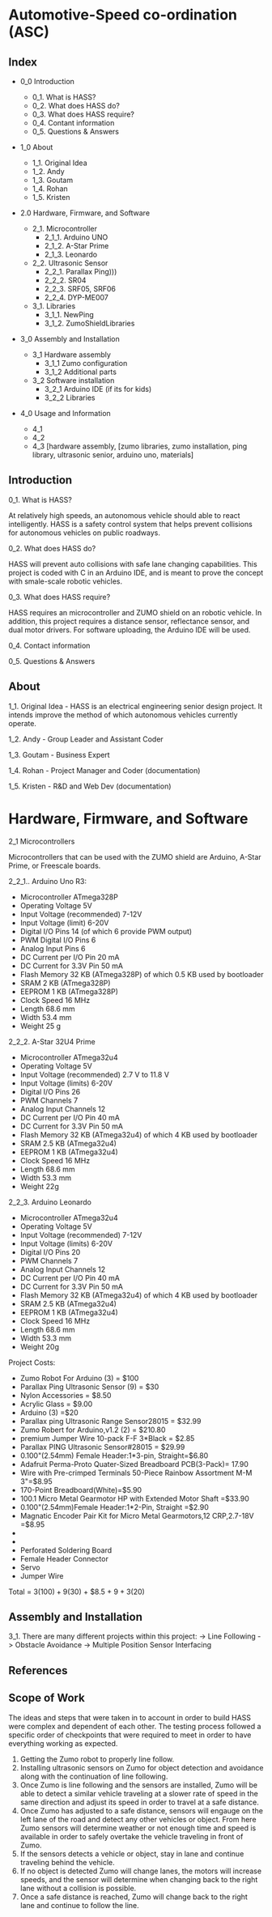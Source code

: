 # Automotive-Speed co-ordination (ASC)

## Index

- 0_0 Introduction
  - 0_1. What is HASS?
  - 0_2. What does HASS do?
  - 0_3. What does HASS require?
  - 0_4. Contant information
  - 0_5. Questions & Answers
  
- 1_0 About
  - 1_1. Original Idea
  - 1_2. Andy
  - 1_3. Goutam
  - 1_4. Rohan
  - 1_5. Kristen

- 2.0 Hardware, Firmware, and Software
  - 2_1. Microcontroller
      - 2_1_1. Arduino UNO
      - 2_1_2. A-Star Prime
      - 2_1_3. Leonardo
  - 2_2. Ultrasonic Sensor
      - 2_2_1. Parallax Ping)))
      - 2_2_2. SR04 
      - 2_2_3. SRF05, SRF06
      - 2_2_4. DYP-ME007
  - 3_1. Libraries
     - 3_1_1. NewPing
     - 3_1_2. ZumoShieldLibraries

- 3_0 Assembly and Installation
  - 3_1 Hardware assembly
    - 3_1_1 Zumo configuration
    - 3_1_2 Additional parts
  - 3_2 Software installation
    - 3_2_1 Arduino IDE (if its for kids)
    - 3_2_2 Libraries

- 4_0 Usage and Information
  - 4_1
  - 4_2
  - 4_3
[hardware assembly, 
[zumo libraries, zumo installation, ping library, ultrasonic senior, arduino uno, materials]  

## Introduction
0_1. What is HASS?

At relatively high speeds, an autonomous vehicle should able to react intelligently. HASS is a safety control system that helps prevent collisions for autonomous vehicles on public roadways.

0_2. What does HASS do?

HASS will prevent auto collisions with safe lane changing capabilities. This project is coded with C in an Arduino IDE, and is meant to prove the concept with smale-scale robotic vehicles.

0_3. What does HASS require?

HASS requires an microcontroller and ZUMO shield on an robotic vehicle. In addition, this project requires a distance sensor, reflectance sensor, and dual motor drivers. For software uploading, the Arduino IDE will be used.


0_4. Contact information

0_5. Questions & Answers




## About
1_1. Original Idea - 
HASS is an electrical engineering senior design project. It intends improve the method of which autonomous vehicles currently operate.

1_2. Andy - Group Leader and Assistant Coder

1_3. Goutam - Business Expert

1_4. Rohan - Project Manager and Coder (documentation)

1_5. Kristen - R&D and Web Dev (documentation)

# Hardware, Firmware, and Software
2_1 Microcontrollers

Microcontrollers that can be used with the ZUMO shield are Arduino, A-Star Prime, or Freescale boards.

2_2_1.. Arduino Uno R3:
* Microcontroller	ATmega328P
* Operating Voltage	5V
* Input Voltage (recommended)	7-12V
* Input Voltage (limit)	6-20V
* Digital I/O Pins	14 (of which 6 provide PWM output)
* PWM Digital I/O Pins	6
* Analog Input Pins	6
* DC Current per I/O Pin	20 mA
* DC Current for 3.3V Pin	50 mA
* Flash Memory	32 KB (ATmega328P) of which 0.5 KB used by bootloader
* SRAM	2 KB (ATmega328P)
* EEPROM	1 KB (ATmega328P)
* Clock Speed	16 MHz
* Length	68.6 mm
* Width	53.4 mm
* Weight	25 g

2_2_2. A-Star 32U4 Prime
* Microcontroller ATmega32u4 
* Operating Voltage 5V 
* Input Voltage (recommended) 2.7 V to 11.8 V 
* Input Voltage (limits) 6-20V 
* Digital I/O Pins 26
* PWM Channels 7 
* Analog Input Channels 12 
* DC Current per I/O Pin 40 mA 
* DC Current for 3.3V Pin 50 mA 
* Flash Memory 32 KB (ATmega32u4) of which 4 KB used by bootloader 
* SRAM 2.5 KB (ATmega32u4) 
* EEPROM 1 KB (ATmega32u4) 
* Clock Speed 16 MHz 
* Length 68.6 mm 
* Width 53.3 mm 
* Weight 22g 

2_2_3. Arduino Leonardo 
* Microcontroller ATmega32u4 
* Operating Voltage 5V 
* Input Voltage (recommended) 7-12V 
* Input Voltage (limits) 6-20V 
* Digital I/O Pins 20 
* PWM Channels 7 
* Analog Input Channels 12 
* DC Current per I/O Pin 40 mA 
* DC Current for 3.3V Pin 50 mA 
* Flash Memory 32 KB (ATmega32u4) of which 4 KB used by bootloader 
* SRAM 2.5 KB (ATmega32u4) 
* EEPROM 1 KB (ATmega32u4) 
* Clock Speed 16 MHz 
* Length 68.6 mm 
* Width 53.3 mm 
* Weight 20g 



Project Costs:
* Zumo Robot For Arduino (3) = $100
* Parallax Ping Ultrasonic Sensor (9) = $30
* Nylon Accessories = $8.50
* Acrylic Glass = $9.00
* Arduino (3) =$20
* Parallax ping Ultrasonic Range Sensor28015 = $32.99
* Zumo Robert for Arduino,v1.2 (2) = $210.80
* premium Jumper Wire 10-pack F-F 3*Black = $2.85
* Parallax PING Ultrasonic Sensor#28015 = $29.99
* 0.100"(2.54mm) Female Header:1*3-pin, Straight=$6.80
* Adafruit Perma-Proto Quater-Sized Breadboard PCB(3-Pack)= 17.90
* Wire with Pre-crimped Terminals 50-Piece Rainbow Assortment M-M 3"=$8.95
* 170-Point Breadboard(White)=$5.90
* 100.1 Micro Metal Gearmotor HP with Extended Motor Shaft =$33.90
* 0.100"(2.54mm)Female Header:1*2-Pin, Straight =$2.90
* Magnatic Encoder Pair Kit for Micro Metal Gearmotors,12 CRP,2.7-18V =$8.95
* 
* 
* Perforated Soldering Board
* Female Header Connector
* Servo
* Jumper Wire


Total = 3($100) + 9($30) + $8.5 + $9 +3($20) 


## Assembly and Installation

3_1. There are many different projects within this project:
-> Line Following
-> Obstacle Avoidance
-> Multiple Position Sensor Interfacing

## References
## Scope of Work

The ideas and steps that were taken in to account in order to build HASS were complex and dependent of each other. The testing process followed a specific order of checkpoints that were required to meet in order to have everything working as expected. 

1. Getting the Zumo robot to properly line follow.
2. Installing ultrasonic sensors on Zumo for object detection and avoidance along with the continuation of line following.
3. Once Zumo is line following and the sensors are installed, Zumo will be able to detect a similar vehicle traveling at a slower rate of speed in the same direction and adjust its speed in order to travel at a safe distance. 
4. Once Zumo has adjusted to a safe distance, sensors will engauge on the left lane of the road and detect any other vehicles or object. From here Zumo sensors will determine weather or not enough time and speed is available in order to safely overtake the vehicle traveling in front of Zumo. 
5. If the sensors detects a vehicle or object, stay in lane and continue traveling behind the vehicle.
6. If no object is detected Zumo will change lanes, the motors will increase speeds, and the sensor will determine when changing back to the right lane without a collision is possible. 
7. Once a safe distance is reached, Zumo will change back to the right lane and continue to follow the line.



